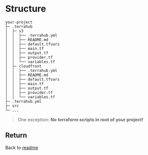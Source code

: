# Structure

```text
your-project
├─ .terrahub
│  ├─ s3
│  │  ├── .terrahub.yml
│  │  ├── README.md
│  │  ├── default.tfvars
│  │  ├── main.tf
│  │  ├── output.tf
│  │  ├── provider.tf
│  │  └── variables.tf
│  ├─ cloudfront
│  │  ├── .terrahub.yml
│  │  ├── README.md
│  │  ├── default.tfvars
│  │  ├── main.tf
│  │  ├── output.tf
│  │  ├── provider.tf
│  │  └── variables.tf
├─ .terrahub.yml
├─ src
└─ ...
```

> One exception: **No terraform scripts in root of your project!**


## Return
Back to [readme](readme.md)

